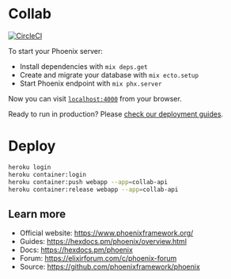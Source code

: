 # Collab

[![CircleCI](https://circleci.com/gh/moving-tired/collab-api/tree/master.svg?style=svg&circle-token=ea4b2eef4f87f1c7adacff12f49bacc694870830)](https://circleci.com/gh/moving-tired/collab-api/tree/master)

To start your Phoenix server:

  * Install dependencies with `mix deps.get`
  * Create and migrate your database with `mix ecto.setup`
  * Start Phoenix endpoint with `mix phx.server`

Now you can visit [`localhost:4000`](http://localhost:4000) from your browser.

Ready to run in production? Please [check our deployment guides](https://hexdocs.pm/phoenix/deployment.html).

# Deploy

```bash
heroku login
heroku container:login
heroku container:push webapp --app=collab-api
heroku container:release webapp --app=collab-api
```

## Learn more

  * Official website: https://www.phoenixframework.org/
  * Guides: https://hexdocs.pm/phoenix/overview.html
  * Docs: https://hexdocs.pm/phoenix
  * Forum: https://elixirforum.com/c/phoenix-forum
  * Source: https://github.com/phoenixframework/phoenix
